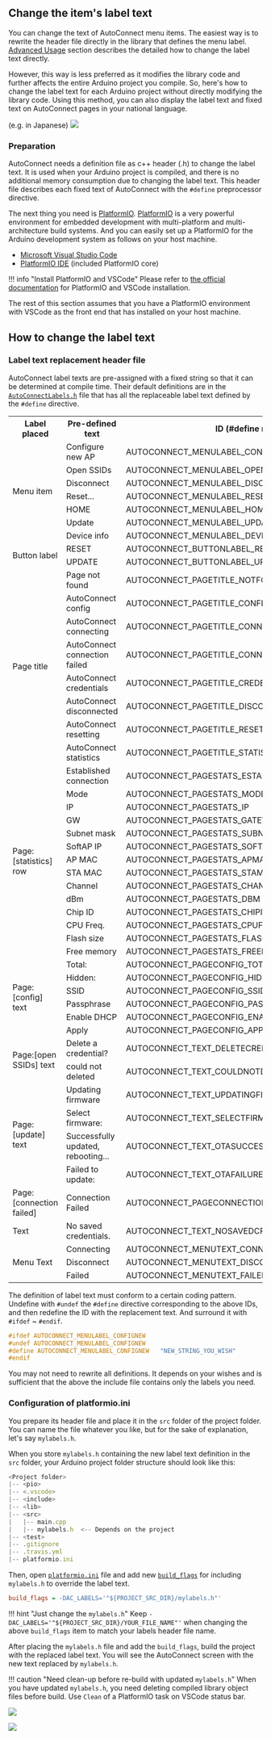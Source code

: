## Change the item's label text

You can change the text of AutoConnect menu items. The easiest way is to rewrite the header file directly in the library that defines the menu label. [Advanced Usage](advancedusage.md#change-the-menu-labels) section describes the detailed how to change the label text directly.

However, this way is less preferred as it modifies the library code and further affects the entire Arduino project you compile. So, here's how to change the label text for each Arduino project without directly modifying the library code. Using this method, you can also display the label text and fixed text on AutoConnect pages in your national language.

(e.g. in Japanese)
<img src="images/localize.png">

### Preparation

AutoConnect needs a definition file as c++ header (.h) to change the label text. It is used when your Arduino project is compiled, and there is no additional memory consumption due to changing the label text. This header file describes each fixed text of AutoConnect with the `#define` preprocessor directive.

The next thing you need is [PlatformIO](https://platformio.org/). [PlatformIO](https://docs.platformio.org/en/latest/what-is-platformio.html#overview) is a very powerful environment for embedded development with multi-platform and multi-architecture build systems. And you can easily set up a PlatformIO for the Arduino development system as follows on your host machine.

- [Microsoft Visual Studio Code](https://platformio.org/install/ide?install=vscode)
- [PlatformIO IDE](https://platformio.org/platformio-ide) (included PlatformIO core)

!!! info "Install PlatformIO and VSCode"
    Please refer to [the official documentation](https://docs.platformio.org/en/latest/ide/vscode.html#installation) for PlatformIO and VSCode installation.

The rest of this section assumes that you have a PlatformIO environment with VSCode as the front end that has installed on your host machine.

## How to change the label text

### Label text replacement header file

AutoConnect label texts are pre-assigned with a fixed string so that it can be determined at compile time. Their default definitions are in the [`AutoConnectLabels.h`](https://github.com/Hieromon/AutoConnect/blob/master/src/AutoConnectLabels.h) file that has all the replaceable label text defined by the `#define` directive.

<table>
	<tr><th>Label placed</th><th>Pre-defined text</th><th>ID (#define macro)</th></tr>
	<tr><td rowspan="7">Menu item</td><td>Configure new AP</td><td>AUTOCONNECT_MENULABEL_CONFIGNEW</td></tr>
	<tr><td>Open SSIDs</td><td>AUTOCONNECT_MENULABEL_OPENSSIDS</td></tr>
	<tr><td>Disconnect</td><td>AUTOCONNECT_MENULABEL_DISCONNECT</td></tr>
	<tr><td>Reset...</td><td>AUTOCONNECT_MENULABEL_RESET</td></tr>
	<tr><td>HOME</td><td>AUTOCONNECT_MENULABEL_HOME</td></tr>
	<tr><td>Update</td><td>AUTOCONNECT_MENULABEL_UPDATE</td></tr>
    <tr><td>Device info</td><td>AUTOCONNECT_MENULABEL_DEVINFO</td></tr>
	<tr><td rowspan="2">Button label</td><td>RESET</td><td>AUTOCONNECT_BUTTONLABEL_RESET</td></tr>
    <tr><td>UPDATE</td><td>AUTOCONNECT_BUTTONLABEL_UPDATE</td></tr>
	<tr><td rowspan="8">Page title</td><td>Page not found</td><td>AUTOCONNECT_PAGETITLE_NOTFOUND</td></tr>
    <tr><td>AutoConnect config</td><td>AUTOCONNECT_PAGETITLE_CONFIG</td></tr>
    <tr><td>AutoConnect connecting</td><td>AUTOCONNECT_PAGETITLE_CONNECTING</td></tr>
    <tr><td>AutoConnect connection failed</td><td>AUTOCONNECT_PAGETITLE_CONNECTIONFAILED</td></tr>
    <tr><td>AutoConnect credentials</td><td>AUTOCONNECT_PAGETITLE_CREDENTIALS</td></tr>
    <tr><td>AutoConnect disconnected</td><td>AUTOCONNECT_PAGETITLE_DISCONNECTED</td></tr>
    <tr><td>AutoConnect resetting</td><td>AUTOCONNECT_PAGETITLE_RESETTING</td></tr>
    <tr><td>AutoConnect statistics</td><td>AUTOCONNECT_PAGETITLE_STATISTICS</td></tr>
    <tr><td rowspan="14">Page:[statistics] row</td><td>Established connection</td><td>AUTOCONNECT_PAGESTATS_ESTABLISHEDCONNECTION</td></tr>
    <tr><td>Mode</td><td>AUTOCONNECT_PAGESTATS_MODE</td></tr>
    <tr><td>IP</td><td>AUTOCONNECT_PAGESTATS_IP</td></tr>
    <tr><td>GW</td><td>AUTOCONNECT_PAGESTATS_GATEWAY</td></tr>
    <tr><td>Subnet mask</td><td>AUTOCONNECT_PAGESTATS_SUBNETMASK</td></tr>
    <tr><td>SoftAP IP</td><td>AUTOCONNECT_PAGESTATS_SOFTAPIP</td></tr>
    <tr><td>AP MAC</td><td>AUTOCONNECT_PAGESTATS_APMAC</td></tr>
    <tr><td>STA MAC</td><td>AUTOCONNECT_PAGESTATS_STAMAC</td></tr>
    <tr><td>Channel</td><td>AUTOCONNECT_PAGESTATS_CHANNEL</td></tr>
    <tr><td>dBm</td><td>AUTOCONNECT_PAGESTATS_DBM</td></tr>
    <tr><td>Chip ID</td><td>AUTOCONNECT_PAGESTATS_CHIPID</td></tr>
    <tr><td>CPU Freq.</td><td>AUTOCONNECT_PAGESTATS_CPUFREQ</td></tr>
    <tr><td>Flash size</td><td>AUTOCONNECT_PAGESTATS_FLASHSIZE</td></tr>
    <tr><td>Free memory</td><td>AUTOCONNECT_PAGESTATS_FREEMEM</td></tr>
    <tr><td rowspan="6">Page:[config] text</td><td>Total:</td><td>AUTOCONNECT_PAGECONFIG_TOTAL</td></tr>
    <tr><td>Hidden:</td><td>AUTOCONNECT_PAGECONFIG_HIDDEN</td></tr>
    <tr><td>SSID</td><td>AUTOCONNECT_PAGECONFIG_SSID</td></tr>
    <tr><td>Passphrase</td><td>AUTOCONNECT_PAGECONFIG_PASSPHRASE</td></tr>
    <tr><td>Enable DHCP</td><td>AUTOCONNECT_PAGECONFIG_ENABLEDHCP</td></tr>
    <tr><td>Apply</td><td>AUTOCONNECT_PAGECONFIG_APPLY</td></tr>
    <tr><td rowspan="2">Page:[open SSIDs] text</td><td>Delete a credential?</td><td>AUTOCONNECT_TEXT_DELETECREDENTIAL</td></tr>
    <tr><td>could not deleted</td><td>AUTOCONNECT_TEXT_COULDNOTDELETED</td></tr>
    <tr><td rowspan="4">Page:[update] text</td><td>Updating firmware</td><td>AUTOCONNECT_TEXT_UPDATINGFIRMWARE</td></tr>
    <tr><td>Select firmware:</td><td>AUTOCONNECT_TEXT_SELECTFIRMWARE</td></tr>
    <tr><td>Successfully updated, rebooting...</td><td>AUTOCONNECT_TEXT_OTASUCCESS</td></tr>
    <tr><td>Failed to update:</td><td>AUTOCONNECT_TEXT_OTAFAILURE</td></tr>
    <tr><td>Page:[connection failed]</td><td>Connection Failed</td><td>AUTOCONNECT_PAGECONNECTIONFAILED_CONNECTIONFAILED</td></tr>
    <tr><td>Text</td><td>No saved credentials.</td><td>AUTOCONNECT_TEXT_NOSAVEDCREDENTIALS</td></tr>
    <tr><td rowspan="3">Menu Text</td><td>Connecting</td><td>AUTOCONNECT_MENUTEXT_CONNECTING</td></tr>
    <tr><td>Disconnect</td><td>AUTOCONNECT_MENUTEXT_DISCONNECT</td></tr>
    <tr><td>Failed</td><td>AUTOCONNECT_MENUTEXT_FAILED</td></tr>
</table>

The definition of label text must conform to a certain coding pattern. Undefine with `#undef` the `#define` directive corresponding to the above IDs, and then redefine the ID with the replacement text. And surround it with `#ifdef` ~ `#endif`.

```cpp
#ifdef AUTOCONNECT_MENULABEL_CONFIGNEW
#undef AUTOCONNECT_MENULABEL_CONFIGNEW
#define AUTOCONNECT_MENULABEL_CONFIGNEW   "NEW_STRING_YOU_WISH"
#endif
```

You may not need to rewrite all definitions. It depends on your wishes and is sufficient that the above the include file contains only the labels you need.

### Configuration of platformio.ini

You prepare its header file and place it in the `src` folder of the project folder. You can name the file whatever you like, but for the sake of explanation, let's say `mylabels.h`.

When you store `mylabels.h` containing the new label text definition in the `src` folder, your Arduino project folder structure should look like this:

```javascript
<Project folder>
|-- <pio>
|-- <.vscode>
|-- <include>
|-- <lib>
|-- <src>
|   |-- main.cpp
|   |-- mylabels.h  <-- Depends on the project
|-- <test>
|-- .gitignore
|-- .travis.yml
|-- platformio.ini
```

Then, open [`platformio.ini`](https://docs.platformio.org/en/latest/projectconf.html) file and add new [`build_flags`](https://docs.platformio.org/en/latest/projectconf/section_env_build.html#build-flags) for including `mylabels.h` to override the label text.

```ini
build_flags = -DAC_LABELS='"${PROJECT_SRC_DIR}/mylabels.h"'
```

!!! hint "Just change the `mylabels.h`"
    Keep `-DAC_LABELS='"${PROJECT_SRC_DIR}/YOUR_FILE_NAME"'` when changing the above `build_flags` item to match your labels header file name.

After placing the `mylabels.h` file and add the `build_flags`, build the project with the replaced label text. You will see the AutoConnect screen with the new text replaced by `mylabels.h`.

!!! caution "Need clean-up before re-build with updated `mylabels.h`"
    When you have updated `mylabels.h`, you need deleting compiled library object files before build. Use `Clean` of a PlatformIO task on VSCode status bar.
    <p><img src="images/vscode_clean.png"></p>
    <p><img src="images/vscode_statusbar.png"></p>
